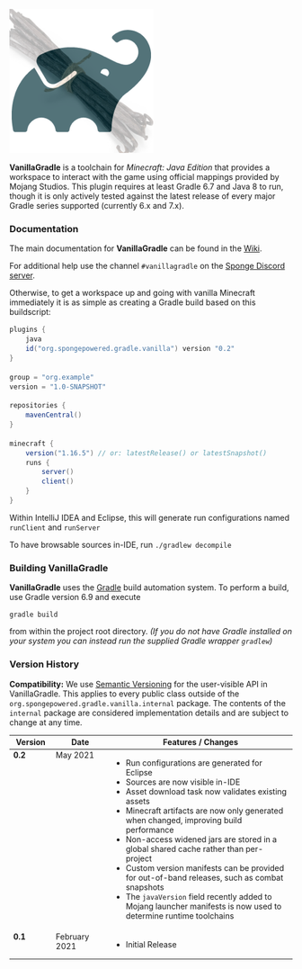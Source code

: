 ![VanillaGradle Logo](docs/logo.png?raw=true)

**VanillaGradle** is a toolchain for *Minecraft: Java Edition* that provides a workspace to interact with the game using official mappings provided 
by Mojang Studios. This plugin requires at least Gradle 6.7 and Java 8 to run, though it is only actively tested against the latest release of every major Gradle series supported (currently 6.x and 7.x).

### Documentation

The main documentation for **VanillaGradle** can be found in the [Wiki](../../wiki).

For additional help use the channel `#vanillagradle` on the [Sponge Discord server](https://discord.gg/sponge).

Otherwise, to get a workspace up and going with vanilla Minecraft immediately it 
is as simple as creating a Gradle build based on this buildscript:

```gradle
plugins {
    java
    id("org.spongepowered.gradle.vanilla") version "0.2"
}

group = "org.example"
version = "1.0-SNAPSHOT"

repositories {
    mavenCentral()
}

minecraft {
    version("1.16.5") // or: latestRelease() or latestSnapshot()
    runs {
        server()
        client()
    }
}
```

Within IntelliJ IDEA and Eclipse, this will generate run configurations named `runClient` and `runServer`

To have browsable sources in-IDE, run `./gradlew decompile`

### Building VanillaGradle
**VanillaGradle** uses the [Gradle](http://gradle.org/) build automation system. To
perform a build, use Gradle version 6.9 and execute

    gradle build

from within the project root directory. *(If you do not have Gradle installed on
your system you can instead run the supplied Gradle wrapper `gradlew`)*

### Version History

**Compatibility:** We use [Semantic Versioning](https://semver.org/) for the user-visible API in VanillaGradle. This applies to every public class 
outside of the `org.spongepowered.gradle.vanilla.internal` package. The contents of the `internal` package are considered implementation details 
and are subject to change at any time.

<table width="100%">
  <thead>
    <tr>
      <th width="15%">Version</th>
      <th width="20%">Date</th>
      <th width="65%">Features / Changes</th>
    </tr>
  </thead>
  <tbody>
    <tr>
      <td valign="top"><b>0.2</b></td>
      <td valign="top">May 2021</td>
      <td valign="top">
        <ul>
          <li>Run configurations are generated for Eclipse</li>
          <li>Sources are now visible in-IDE</li>
          <li>Asset download task now validates existing assets</li>
          <li>Minecraft artifacts are now only generated when changed, improving build performance</li>
          <li>Non-access widened jars are stored in a global shared cache rather than per-project</li>
          <li>Custom version manifests can be provided for out-of-band releases, such as combat snapshots</li>
          <li>The <code>javaVersion</code> field recently added to Mojang launcher manifests is now used to determine runtime toolchains</li>
        </ul>
      </td>
    </tr>
    <tr>
      <td valign="top"><b>0.1</b></td>
      <td valign="top">February 2021</td>
      <td valign="top">
        <ul>
          <li>Initial Release</li>
        </ul>
      </td>
    </tr>
  </tbody>
</table>
